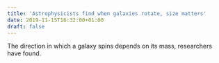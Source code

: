 ```yaml
---
title: 'Astrophysicists find when galaxies rotate, size matters'
date: 2019-11-15T16:32:00+01:00
draft: false
---
```


The direction in which a galaxy spins depends on its mass, researchers have found.